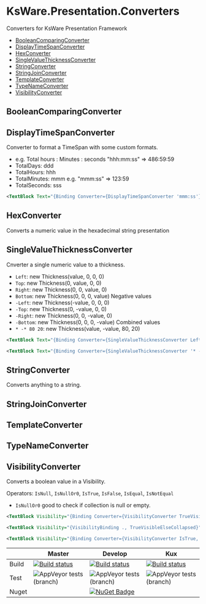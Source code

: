 # KsWare.Presentation.Converters
Converters for KsWare Presentation Framework

- [BooleanComparingConverter](##BooleanComparingConverter)
- [DisplayTimeSpanConverter](##DisplayTimeSpanConverter)
- [HexConverter](##HexConverter)
- [SingleValueThicknessConverter](##SingleValueThicknessConverter)
- [StringConverter](##StringConverter)
- [StringJoinConverter](##StringJoinConverter)
- [TemplateConverter](##TemplateConverter)
- [TypeNameConverter](##TypeNameConverter)
- [VisibilityConverter](##VisibilityConverter)

## BooleanComparingConverter

## DisplayTimeSpanConverter

Converter to format a TimeSpan with some custom formats. 
- e.g. Total hours : Minutes : seconds "hhh:mm:ss" => 486:59:59
- TotalDays: ddd
- TotalHours: hhh
- TotalMinutes: mmm e.g. "mmm:ss" => 123:59
- TotalSeconds: sss

```xml
<TextBlock Text="{Binding Converter={DisplayTimeSpanConverter 'mmm:ss'}}"/>
```

## HexConverter

Converts a numeric value in the hexadecimal string presentation

## SingleValueThicknessConverter

Cnverter a single numeric value to a thickness.

- ```Left```: new Thickness(value, 0, 0, 0)
- ```Top```: new Thickness(0, value, 0, 0)
- ```Right```: new Thickness(0, 0, value, 0)
- ```Bottom```: new Thickness(0, 0, 0, value)
Negative values
- ```-Left```: new Thickness(-value, 0, 0, 0)
- ```-Top```: new Thickness(0, -value, 0, 0)
- ```-Right```: new Thickness(0, 0, -value, 0)
- ```-Bottom```: new Thickness(0, 0, 0, -value)
Combined values
- ```* -* 80 20```: new Thickness(value, -value, 80, 20)
```xml
<TextBlock Text="{Binding Converter={SingleValueThicknessConverter Left}}"/>
```
```xml
<TextBlock Text="{Binding Converter={SingleValueThicknessConverter '* -* 80 20'}}"/>
```

## StringConverter
Converts anything to a string.

## StringJoinConverter


## TemplateConverter

## TypeNameConverter

## VisibilityConverter
Converts a boolean value in a Visibility.

Operators: ```IsNull```, ```IsNullOr0```, ```IsTrue```, ```IsFalse```, ```IsEqual```, ```IsNotEqual```
- ```IsNullOr0``` good to check if collection is null or empty.


```xml
<TextBlock Visibility="{Binding Converter={VisibilityConverter TrueVisibleElseCollapsed}}"/>
```
```xml
<TextBlock Visibility="{VisibilityBinding ., TrueVisibleElseCollapsed}"/>
```
```xml
<TextBlock Visibility="{Binding Converter={VisibilityConverter IsTrue, Visible, Hidden}}" />
```

| |Master|Develop|Kux|
|---|---|---|---|
|Build|[![Build status](https://ci.appveyor.com/api/projects/status/f6egmwg7elfxua7y/branch/master?svg=true)](https://ci.appveyor.com/project/KsWare/ksware-presentation-converters/branch/master)|[![Build status](https://ci.appveyor.com/api/projects/status/f6egmwg7elfxua7y/branch/develop?svg=true)](https://ci.appveyor.com/project/KsWare/ksware-presentation-converters/branch/develop)|[![Build status](https://ci.appveyor.com/api/projects/status/f6egmwg7elfxua7y/branch/develop?svg=true)](https://ci.appveyor.com/project/KsWare/ksware-presentation-converters/branch/features/kux)|
|Test|![AppVeyor tests (branch)](https://img.shields.io/appveyor/tests/ksware/ksware-presentation-converters/master)|![AppVeyor tests (branch)](https://img.shields.io/appveyor/tests/ksware/ksware-presentation-converters/develop)|![AppVeyor tests (branch)](https://img.shields.io/appveyor/tests/ksware/ksware-presentation-converters/features/kux)|
|Nuget||[![NuGet Badge](https://buildstats.info/nuget/KsWare.Presentation.Converters)](https://www.nuget.org/packages/KsWare.Presentation.Converters/)|
